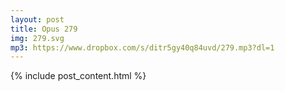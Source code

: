 ```yaml
---
layout: post
title: Opus 279
img: 279.svg
mp3: https://www.dropbox.com/s/ditr5gy40q84uvd/279.mp3?dl=1
---
```


{% include post_content.html %}
